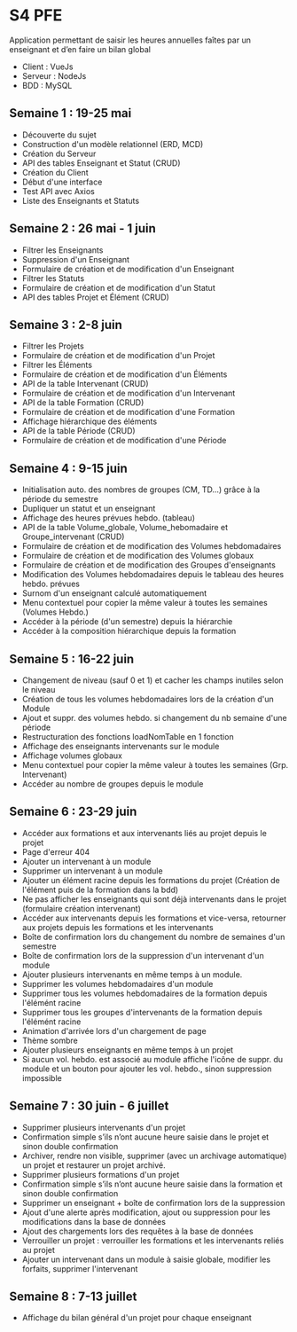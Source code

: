 # S4 PFE
Application permettant de saisir les heures annuelles faîtes par un enseignant et d’en faire un bilan global

* Client : VueJs
* Serveur : NodeJs
* BDD : MySQL

## Semaine 1 : 19-25 mai

* Découverte du sujet
* Construction d'un modèle relationnel (ERD, MCD)
* Création du Serveur
* API des tables Enseignant et Statut (CRUD)
* Création du Client
* Début d'une interface
* Test API avec Axios
* Liste des Enseignants et Statuts

## Semaine 2 : 26 mai - 1 juin

* Filtrer les Enseignants
* Suppression d'un Enseignant
* Formulaire de création et de modification d'un Enseignant
* Filtrer les Statuts
* Formulaire de création et de modification d'un Statut
* API des tables Projet et Élément (CRUD)

## Semaine 3 : 2-8 juin

* Filtrer les Projets
* Formulaire de création et de modification d'un Projet
* Filtrer les Éléments
* Formulaire de création et de modification d'un Éléments
* API de la table Intervenant (CRUD)
* Formulaire de création et de modification d'un Intervenant
* API de la table Formation (CRUD)
* Formulaire de création et de modification d'une Formation
* Affichage hiérarchique des éléments
* API de la table Période (CRUD)
* Formulaire de création et de modification d'une Période

## Semaine 4 : 9-15 juin

* Initialisation auto. des nombres de groupes (CM, TD...) grâce à la période du semestre
* Dupliquer un statut et un enseignant
* Affichage des heures prévues hebdo. (tableau)
* API de la table Volume_globale, Volume_hebomadaire et Groupe_intervenant (CRUD)
* Formulaire de création et de modification des Volumes hebdomadaires
* Formulaire de création et de modification des Volumes globaux
* Formulaire de création et de modification des Groupes d'enseignants
* Modification des Volumes hebdomadaires depuis le tableau des heures hebdo. prévues
* Surnom d'un enseignant calculé automatiquement
* Menu contextuel pour copier la même valeur à toutes les semaines (Volumes Hebdo.)
* Accéder à la période (d'un semestre) depuis la hiérarchie
* Accéder à la composition hiérarchique depuis la formation

## Semaine 5 : 16-22 juin

* Changement de niveau (sauf 0 et 1) et cacher les champs inutiles selon le niveau
* Création de tous les volumes hebdomadaires lors de la création d'un Module
* Ajout et suppr. des volumes hebdo. si changement du nb semaine d'une période
* Restructuration des fonctions loadNomTable en 1 fonction
* Affichage des enseignants intervenants sur le module
* Affichage volumes globaux
* Menu contextuel pour copier la même valeur à toutes les semaines (Grp. Intervenant)
* Accéder au nombre de groupes depuis le module

## Semaine 6 : 23-29 juin

* Accéder aux formations et aux intervenants liés au projet depuis le projet
* Page d'erreur 404
* Ajouter un intervenant à un module
* Supprimer un intervenant à un module
* Ajouter un élément racine depuis les formations du projet (Création de l'élément puis de la formation dans la bdd)
* Ne pas afficher les enseignants qui sont déjà intervenants dans le projet (formulaire création intervenant)
* Accéder aux intervenants depuis les formations et vice-versa, retourner aux projets depuis les formations et les intervenants
* Boîte de confirmation lors du changement du nombre de semaines d'un semestre
* Boîte de confirmation lors de la suppression d'un intervenant d'un module
* Ajouter plusieurs intervenants en même temps à un module.
* Supprimer les volumes hebdomadaires d'un module
* Supprimer tous les volumes hebdomadaires de la formation depuis l'élémént racine
* Supprimer tous les groupes d'intervenants de la formation depuis l'élémént racine
* Animation d'arrivée lors d'un chargement de page
* Thème sombre
* Ajouter plusieurs enseignants en même temps à un projet
* Si aucun vol. hebdo. est associé au module affiche l'icône de suppr. du module et un bouton pour ajouter les vol. hebdo., sinon suppression impossible

## Semaine 7 : 30 juin - 6 juillet

* Supprimer plusieurs intervenants d'un projet
* Confirmation simple s’ils n’ont aucune heure saisie dans le projet et sinon double confirmation
* Archiver, rendre non visible, supprimer (avec un archivage automatique) un projet et restaurer un projet archivé.
* Supprimer plusieurs formations d'un projet
* Confirmation simple s’ils n’ont aucune heure saisie dans la formation et sinon double confirmation
* Supprimer un enseignant + boîte de confirmation lors de la suppression
* Ajout d'une alerte après modification, ajout ou suppression pour les modifications dans la base de données
* Ajout des chargements lors des requêtes à la base de données
* Verrouiller un projet : verrouiller les formations et les intervenants reliés au projet
* Ajouter un intervenant dans un module à saisie globale, modifier les forfaits, supprimer l'intervenant

## Semaine 8 : 7-13 juillet

* Affichage du bilan général d'un projet pour chaque enseignant